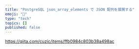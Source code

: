```yaml
---
title: "PostgreSQL json_array_elements で JSON 配列を展開する"
emoji: "🐡"
type: "tech"
topics: []
published: false
---
```


https://qiita.com/cuzic/items/ffb0984c803b38a498ac